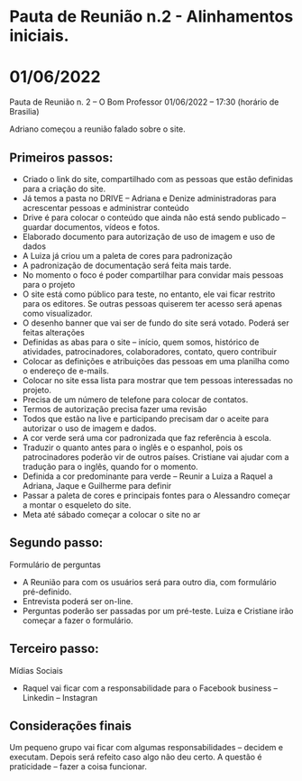 # Pauta de Reunião n.2 - Alinhamentos iniciais. 
# 01/06/2022

Pauta de Reunião n. 2 – O Bom Professor
01/06/2022 – 17:30 (horário de Brasilia)

Adriano começou a reunião falado sobre o site.

## Primeiros passos:

- Criado o link do site, compartilhado com as pessoas que estão definidas para a criação do site.
- Já temos a pasta no DRIVE – Adriana e Denize administradoras para acrescentar pessoas e administrar conteúdo
- Drive é para colocar o conteúdo que ainda não está sendo publicado – guardar documentos, vídeos e fotos.
- Elaborado documento para autorização de uso de imagem e uso de dados
- A Luiza já criou um a paleta de cores para padronização 
- A padronização de documentação será feita mais tarde.
- No momento o foco é poder compartilhar para convidar mais pessoas para o projeto
- O site está como público para teste, no entanto, ele vai ficar restrito para os editores. Se outras pessoas quiserem ter acesso será apenas como visualizador.
- O desenho banner que vai ser de fundo do site será votado. Poderá ser feitas alterações
- Definidas as abas para o site – início, quem somos, histórico de atividades, patrocinadores, colaboradores, contato, quero contribuir
- Colocar as definições e atribuições das pessoas em uma planilha como o endereço de e-mails. 
- Colocar no site essa lista para mostrar que tem pessoas interessadas no projeto.
- Precisa de um número de telefone para colocar de contatos.
- Termos de autorização precisa fazer uma revisão
- Todos que estão na live e participando precisam dar o aceite para autorizar o uso de imagem e dados.
- A cor verde será uma cor padronizada que faz referência à escola.
- Traduzir o quanto antes para o inglês e o espanhol, pois os patrocinadores poderão vir de outros países. Cristiane vai ajudar com a tradução para o inglês, quando for o momento.
- Definida a cor predominante para verde – Reunir a Luiza a Raquel a Adriana, Jaque e Guilherme para definir
- Passar a paleta de cores e principais fontes para o Alessandro começar a montar o esqueleto do site.
- Meta até sábado começar a colocar o site no ar


## Segundo passo:

Formulário de perguntas 

- A Reunião para com os usuários será para outro dia, com formulário pré-definido.
- Entrevista poderá ser on-line.
- Perguntas poderão ser passadas por um pré-teste. Luiza e Cristiane irão começar a fazer o formulário.

## Terceiro passo:

Mídias Sociais

- Raquel vai ficar com a responsabilidade para o Facebook business – Linkedin – Instagran

	

## Considerações finais

Um pequeno grupo vai ficar com algumas responsabilidades – decidem e executam.
Depois será refeito caso algo não deu certo.
A questão é praticidade – fazer a coisa funcionar.








